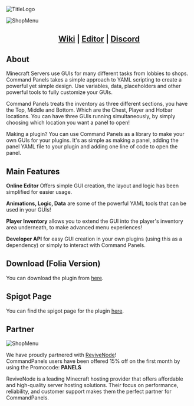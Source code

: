 ![TitleLogo](https://i.imgur.com/hyxyjQU.png)

![ShopMenu](https://i.imgur.com/w8UaAP2.png)

<h2 align="center">
  <a href="https://commandpanels.net/wiki">Wiki</a> |
  <a href="https://commandpanels.net/editor">Editor</a> |
  <a href="https://discord.gg/eUWBWh7">Discord</a>
</h2>

## About
Minecraft Servers use GUIs for many different tasks from lobbies to shops. Command Panels takes a simple approach to YAML scripting to create a powerful yet simple design. Use variables, data, placeholders and other powerful tools to fully customize your GUIs.

Command Panels treats the inventory as three different sections, you have the Top, Middle and Bottom. Which are the Chest, Player and Hotbar locations. You can have three GUIs running simultaneously, by simply choosing which location you want a panel to open!

Making a plugin? You can use Command Panels as a library to make your own GUIs for your plugins. It's as simple as making a panel, adding the panel YAML file to your plugin and adding one line of code to open the panel.

## Main Features

**Online Editor** Offers simple GUI creation, the layout and logic has been simplified for easier usage.

**Animations, Logic, Data** are some of the powerful YAML tools that can be used in your GUIs!

**Player Inventory** allows you to extend the GUI into the player's inventory area underneath, to make advanced menu experiences!

**Developer API** for easy GUI creation in your own plugins (using this as a dependency) or simply to interact with Command Panels.

## Download (Folia Version)
You can download the plugin from [here](https://github.com/thecatisbest/Folia-CommandPanels/actions).

## Spigot Page
You can find the spigot page for the plugin [here](https://www.spigotmc.org/resources/67788/).

## Partner

![ShopMenu](https://i.imgur.com/HjhtpjW.png)

We have proudly partnered with [ReviveNode](http://billing.revivenode.com/aff.php?aff=379)!  
CommandPanels users have been offered 15% off on the first month by using the Promocode: **PANELS**

ReviveNode is a leading Minecraft hosting provider that offers affordable and high-quality server hosting solutions. Their focus on performance, reliability, and customer support makes them the perfect partner for CommandPanels.
